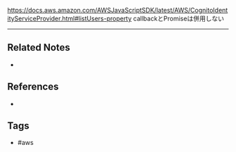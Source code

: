 https://docs.aws.amazon.com/AWSJavaScriptSDK/latest/AWS/CognitoIdentityServiceProvider.html#listUsers-property
callbackとPromiseは併用しない

---
## Related Notes
- 

## References
- 

## Tags
- #aws 